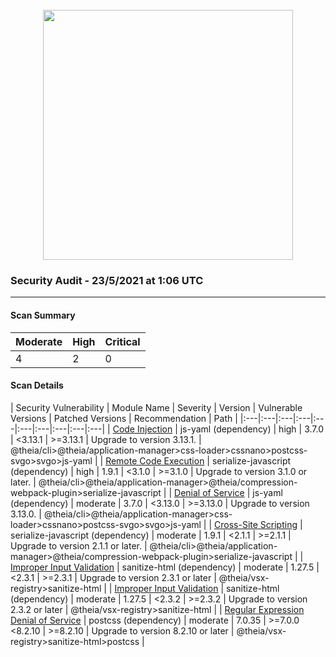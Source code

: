 <div align='center'><br /><img src="https://raw.githubusercontent.com/theia-ide/security-audit/master/assets/security-header.png" width="400px"/></div>

### Security Audit - 23/5/2021 at 1:06 UTC
-- -

#### Scan Summary

| Moderate | High | Critical |
|:---|:---|:---|
| 4 | 2 | 0 |


#### Scan Details

| Security Vulnerability | Module Name | Severity | Version | Vulnerable Versions | Patched Versions | Recommendation | Path |
|:---|:---|:---|:---|:---|:---|:---|:---|:---|:---|
| [Code Injection](https://npmjs.com/advisories/813) | js-yaml (dependency) | high | 3.7.0 | <3.13.1 | >=3.13.1 | Upgrade to version 3.13.1. | @theia/cli>@theia/application-manager>css-loader>cssnano>postcss-svgo>svgo>js-yaml |
| [Remote Code Execution](https://npmjs.com/advisories/1548) | serialize-javascript (dependency) | high | 1.9.1 | <3.1.0 | >=3.1.0 | Upgrade to version 3.1.0 or later. | @theia/cli>@theia/application-manager>@theia/compression-webpack-plugin>serialize-javascript |
| [Denial of Service](https://npmjs.com/advisories/788) | js-yaml (dependency) | moderate | 3.7.0 | <3.13.0 | >=3.13.0 | Upgrade to version 3.13.0. | @theia/cli>@theia/application-manager>css-loader>cssnano>postcss-svgo>svgo>js-yaml |
| [Cross-Site Scripting](https://npmjs.com/advisories/1426) | serialize-javascript (dependency) | moderate | 1.9.1 | <2.1.1 | >=2.1.1 | Upgrade to version 2.1.1 or later. | @theia/cli>@theia/application-manager>@theia/compression-webpack-plugin>serialize-javascript |
| [Improper Input Validation](https://npmjs.com/advisories/1675) | sanitize-html (dependency) | moderate | 1.27.5 | <2.3.1 | >=2.3.1 | Upgrade to version 2.3.1 or later | @theia/vsx-registry>sanitize-html |
| [Improper Input Validation](https://npmjs.com/advisories/1676) | sanitize-html (dependency) | moderate | 1.27.5 | <2.3.2 | >=2.3.2 | Upgrade to version 2.3.2 or later | @theia/vsx-registry>sanitize-html |
| [Regular Expression Denial of Service](https://npmjs.com/advisories/1693) | postcss (dependency) | moderate | 7.0.35 | >=7.0.0 <8.2.10 | >=8.2.10 | Upgrade to version 8.2.10 or later | @theia/vsx-registry>sanitize-html>postcss |


